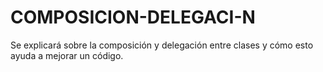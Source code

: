 # COMPOSICION-DELEGACI-N
Se explicará sobre la composición y delegación entre clases y cómo esto ayuda a mejorar un código.
